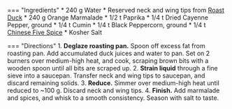 === "Ingredients"
    * 240 g Water
    * Reserved neck and wing tips from [Roast Duck](index.md)
    * 240 g Orange Marmalade
    * 1/2 t Paprika
    * 1/4 t Dried Cayenne Pepper, ground
    * 1/4 t Cumin
    * 1/4 t Black Peppercorn, ground
    * 1/4 t [Chinese Five Spice](../../../seasonings/spice-blends/chinese-five-spice.md)
    * Kosher Salt

=== "Directions"
    1. **Deglaze roasting pan.** Spoon off excess fat from roasting pan. Add accumulated duck juices and water to pan. Set on 2 burners over medium-high heat, and cook, scraping brown bits with a wooden spoon until all bits are scraped up.
    2. **Strain liquid** through a fine sieve into a saucepan. Transfer neck and wing tips to saucepan, and discard remaining solids.
    3. **Reduce.** Simmer over medium-high heat until reduced to ~100 g. Discard neck and wing tips.
    4. **Finish.** Add marmalade and spices, and whisk to a smooth consistency. Season with salt to taste.


[^stewart]:
    Stewart, Martha. ["Orange Marmalade Pan Sauce."](https://www.marthastewart.com/1511152/orange-marmalade-pan-sauce) _Martha Stewart._ March 2010.
